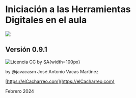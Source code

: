 # Iniciación a las Herramientas Digitales en el aula

![](https://github.com/javacasm/Iniciacion-Herramientas-Digitales-Aula/blob/main/images/logo-curso.jpeg?raw=true)


## Versión 0.9.1

![Licencia CC by SA](https://github.com/javacasm/Iniciacion-Herramientas-Digitales-Aula/blob/main/images/Licencia_CC_peque.png?raw=true){width=100px} 


by @javacasm José Antonio Vacas Martínez

[https://elCacharreo.com](https://elCacharreo.com)

 Febrero 2024
